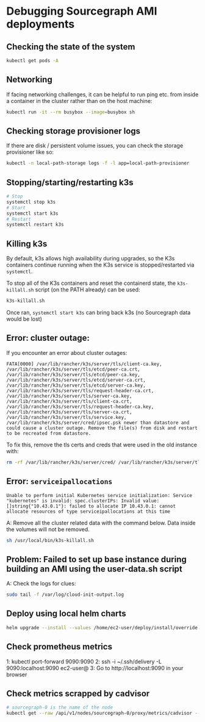 # Debugging Sourcegraph AMI deployments

## Checking the state of the system

```sh
kubectl get pods -A
```

## Networking

If facing networking challenges, it can be helpful to run ping etc. from inside a container in the cluster rather than on the host machine:

```sh
kubectl run -it --rm busybox --image=busybox sh
```

## Checking storage provisioner logs

If there are disk / persistent volume issues, you can check the storage provisioner like so:

```sh
kubectl -n local-path-storage logs -f -l app=local-path-provisioner
```

## Stopping/starting/restarting k3s

```sh
# Stop
systemctl stop k3s
# Start
systemctl start k3s
# Restart
systemctl restart k3s
```

## Killing k3s

By default, k3s allows high availability during upgrades, so the K3s containers continue running when the K3s service is stopped/restarted via `systemctl`.

To stop all of the K3s containers and reset the containerd state, the `k3s-killall.sh` script (on the PATH already) can be used:

```sh
k3s-killall.sh
```

Once ran, `systemctl start k3s` can bring back k3s (no Sourcegraph data would be lost)

## Error: cluster outage:

If you encounter an error about cluster outages:

`FATA[0000] /var/lib/rancher/k3s/server/tls/client-ca.key, /var/lib/rancher/k3s/server/tls/etcd/peer-ca.crt, /var/lib/rancher/k3s/server/tls/etcd/peer-ca.key, /var/lib/rancher/k3s/server/tls/etcd/server-ca.crt, /var/lib/rancher/k3s/server/tls/etcd/server-ca.key, /var/lib/rancher/k3s/server/tls/request-header-ca.crt, /var/lib/rancher/k3s/server/tls/server-ca.key, /var/lib/rancher/k3s/server/tls/client-ca.crt, /var/lib/rancher/k3s/server/tls/request-header-ca.key, /var/lib/rancher/k3s/server/tls/server-ca.crt, /var/lib/rancher/k3s/server/tls/service.key, /var/lib/rancher/k3s/server/cred/ipsec.psk newer than datastore and could cause a cluster outage. Remove the file(s) from disk and restart to be recreated from datastore.`

To fix this, remove the tls certs and creds that were used in the old instance with:

```bash
rm -rf /var/lib/rancher/k3s/server/cred/ /var/lib/rancher/k3s/server/tls/
```

## Error: `serviceipallocations`

`Unable to perform initial Kubernetes service initialization: Service "kubernetes" is invalid: spec.clusterIPs: Invalid value: []string{"10.43.0.1"}: failed to allocate IP 10.43.0.1: cannot allocate resources of type serviceipallocations at this time`

A: Remove all the cluster related data with the command below. Data inside the volumes will not be removed.

```bash
sh /usr/local/bin/k3s-killall.sh
```

## Problem: Failed to set up base instance during building an AMI using the user-data.sh script

A: Check the logs for clues:

```bash
sudo tail -f /var/log/cloud-init-output.log
```


## Deploy using local helm charts

```bash
helm upgrade --install --values /home/ec2-user/deploy/install/override.yaml --version 4.0.1 sourcegraph /home/ec2-user/deploy/install/sourcegraph-4.0.1.tgz --kubeconfig /etc/rancher/k3s/k3s.yaml
```

## Check prometheus metrics

1: kubectl port-forward <prometheus-pod-name> 9090:9090
2: ssh -i ~/.ssh/delivery -L 9090:localhost:9090 ec2-user@<instance-ip>
3: Go to http://localhost:9090 in your browser

## Check metrics scrapped by cadvisor

```bash
# sourcegraph-0 is the name of the node
kubectl get --raw /api/v1/nodes/sourcegraph-0/proxy/metrics/cadvisor --kubeconfig /etc/rancher/k3s/k3s.yaml
```